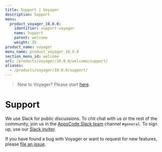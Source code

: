 ```yaml
---
title: Support | Voyager
description: Support
menu:
  product_voyager_10.0.0:
    identifier: support-voyager
    name: Support
    parent: welcome
    weight: 25
product_name: voyager
menu_name: product_voyager_10.0.0
section_menu_id: welcome
url: /products/voyager/10.0.0/welcome/support/
aliases:
  - /products/voyager/10.0.0/support/
---
```

> New to Voyager? Please start [here](/products/voyager/10.0.0/concepts/overview).

# Support

We use Slack for public discussions. To chit chat with us or the rest of the community, join us in the [AppsCode Slack team](https://appscode.slack.com/messages/C0XQFLGRM/details/) channel `#general`. To sign up, use our [Slack inviter](https://slack.appscode.com/).

If you have found a bug with Voyager or want to request for new features, please [file an issue](https://github.com/appscode/voyager/issues/new).
